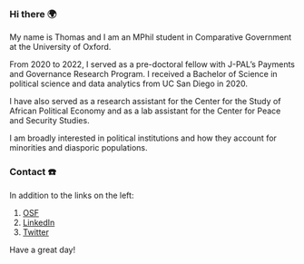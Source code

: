 ### Hi there 🌍

My name is Thomas and I am an MPhil student in Comparative Government at the University of Oxford.

From 2020 to 2022, I served as a pre-doctoral fellow with J-PAL’s Payments and Governance Research Program. I received a Bachelor of Science in political science and data analytics from UC San Diego in 2020.

I have also served as a research assistant for the Center for the Study of African Political Economy and as a lab assistant for the Center for Peace and Security Studies.

I am broadly interested in political institutions and how they account for minorities and diasporic populations.

### Contact ☎️

In addition to the links on the left: 

1. [OSF](https://osf.io/c9ptf)
2. [LinkedIn](https://www.linkedin.com/in/tjbrailey/)
3. [Twitter](https://twitter.com/tjbrailey)

Have a great day!
